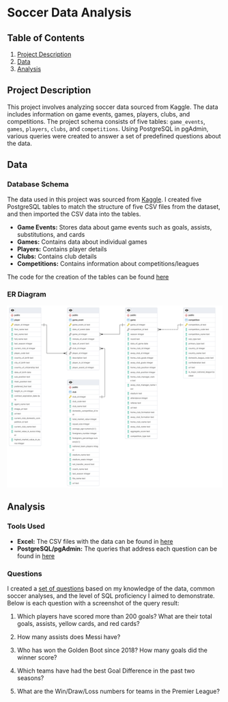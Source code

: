 # Soccer Data Analysis

## Table of Contents
1. [Project Description](#project-description)
2. [Data](#data)
3. [Analysis](#analysis)

## Project Description
This project involves analyzing soccer data sourced from Kaggle. The data includes information on game events, games, players, clubs, and competitions. The project schema consists of five tables: `game_events`, `games`, `players`, `clubs`, and `competitions`. Using PostgreSQL in pgAdmin, various queries were created to answer a set of predefined questions about the data.

## Data
### Database Schema
The data used in this project was sourced from [Kaggle](https://www.kaggle.com/datasets/davidcariboo/player-scores). I created five PostgreSQL tables to match the structure of five CSV files from the dataset, and then imported the CSV data into the tables.

- **Game Events:** Stores data about game events such as goals, assists, substitutions, and cards
- **Games:** Contains data about individual games
- **Players:** Contains player details
- **Clubs:** Contains club details
- **Competitions:** Contains information about competitions/leagues

The code for the creation of the tables can be found [here]()

### ER Diagram
![ERD](/assets/img/soccer_schema.png)

## Analysis
### Tools Used
- **Excel:** The CSV files with the data can be found in [here]()
- **PostgreSQL/pgAdmin:** The queries that address each question can be found in [here]()

### Questions
I created a [set of questions]() based on my knowledge of the data, common soccer analyses, and the level of SQL proficiency I aimed to demonstrate. Below is each question with a screenshot of the query result:

1) Which players have scored more than 200 goals? What are their total goals, assists, yellow cards, and red cards?
![]()

2) How many assists does Messi have?
![]()

3) Who has won the Golden Boot since 2018? How many goals did the winner score?
![]()

4) Which teams have had the best Goal Difference in the past two seasons?
![]()

5) What are the Win/Draw/Loss numbers for teams in the Premier League?
![]()


